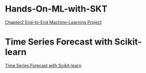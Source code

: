 # Hands-On-ML-with-SKT
[Chapter2 End-to-End Machine-Learning Project](https://nbviewer.jupyter.org/gist/Sky-rain8848/9a5dd2c9451b2f0bc727365323af83f3)

# Time Series Forecast with Scikit-learn
[Time Series Forecast with Scikit-learn](https://nbviewer.jupyter.org/gist/Sky-rain8848/d073a3b01fe0b95bf5c96ca8f9324c46/Time%20Series%20Forecast%20with%20Scikit-learn.ipynb)
